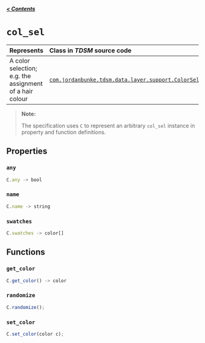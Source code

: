 [***< Contents***](./README.md)

# `col_sel`

| Represents                                              | Class in *TDSM* source code                                                                                                                                            |
|:--------------------------------------------------------|:-----------------------------------------------------------------------------------------------------------------------------------------------------------------------|
| A color selection; e.g. the assignment of a hair colour | [`com.jordanbunke.tdsm.data.layer.support.ColorSelection`](https://github.com/jbunke/tdsm/blob/master/src/com/jordanbunke/tdsm/data/layer/support/ColorSelection.java) |

> **Note:**
>
> The specification uses `C` to represent an arbitrary `col_sel` instance in property and function definitions.

<!-- TODO - descriptions -->

## Properties

### `any`

```js
C.any -> bool
```

### `name`

```js
C.name -> string
```

### `swatches`

```js
C.swatches -> color[]
```

## Functions

### `get_color`

```js
C.get_color() -> color
```

### `randomize`

```js
C.randomize();
```

### `set_color`

```js
C.set_color(color c);
```

<!-- TODO -->